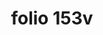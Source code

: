 ---
layout: edition
title: folio 153v
manuscript: Turin, Biblioteca Nazionale, MS N.III.19
sigla: T
iip: t153v.tif
milestone: 306
---